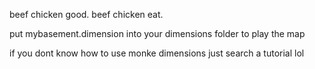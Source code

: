beef chicken good. beef chicken eat.

put mybasement.dimension into your dimensions folder to play the map

if you dont know how to use monke dimensions just search a tutorial lol
